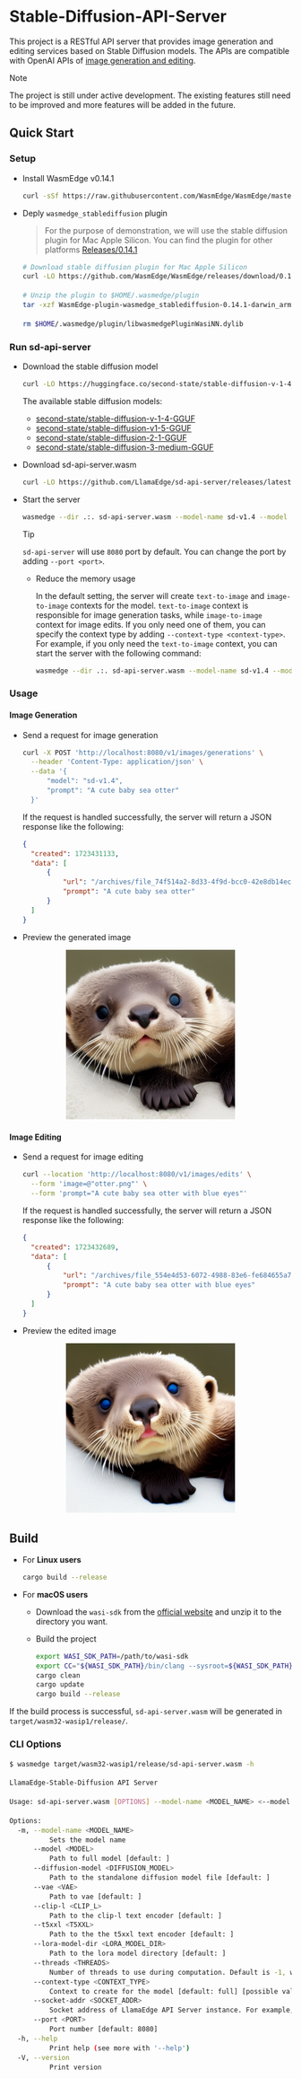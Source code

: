 # Stable-Diffusion-API-Server

This project is a RESTful API server that provides image generation and editing services based on Stable Diffusion models. The APIs are compatible with OpenAI APIs of [image generation and editing](https://platform.openai.com/docs/api-reference/images).

> [!NOTE]
> The project is still under active development. The existing features still need to be improved and more features will be added in the future.

## Quick Start

### Setup

- Install WasmEdge v0.14.1

  ```bash
  curl -sSf https://raw.githubusercontent.com/WasmEdge/WasmEdge/master/utils/install_v2.sh | bash -s -- -v 0.14.1
  ```

- Deply `wasmedge_stablediffusion` plugin

  > For the purpose of demonstration, we will use the stable diffusion plugin for Mac Apple Silicon. You can find the plugin for other platforms [Releases/0.14.1](https://github.com/WasmEdge/WasmEdge/releases/tag/0.14.1)

  ```bash
  # Download stable diffusion plugin for Mac Apple Silicon
  curl -LO https://github.com/WasmEdge/WasmEdge/releases/download/0.14.1/WasmEdge-plugin-wasmedge_stablediffusion-0.14.1-darwin_arm64.tar.gz

  # Unzip the plugin to $HOME/.wasmedge/plugin
  tar -xzf WasmEdge-plugin-wasmedge_stablediffusion-0.14.1-darwin_arm64.tar.gz -C $HOME/.wasmedge/plugin

  rm $HOME/.wasmedge/plugin/libwasmedgePluginWasiNN.dylib
  ```

### Run sd-api-server

- Download the stable diffusion model

  ```bash
  curl -LO https://huggingface.co/second-state/stable-diffusion-v-1-4-GGUF/resolve/main/stable-diffusion-v1-4-Q8_0.gguf
  ```

  The available stable diffusion models:

  - [second-state/stable-diffusion-v-1-4-GGUF](https://huggingface.co/second-state/stable-diffusion-v-1-4-GGUF)
  - [second-state/stable-diffusion-v1-5-GGUF](https://huggingface.co/second-state/stable-diffusion-v1-5-GGUF)
  - [second-state/stable-diffusion-2-1-GGUF](https://huggingface.co/second-state/stable-diffusion-2-1-GGUF)
  - [second-state/stable-diffusion-3-medium-GGUF](https://huggingface.co/second-state/stable-diffusion-3-medium-GGUF)

- Download sd-api-server.wasm

  ```bash
  curl -LO https://github.com/LlamaEdge/sd-api-server/releases/latest/download/sd-api-server.wasm
  ```

- Start the server

  ```bash
  wasmedge --dir .:. sd-api-server.wasm --model-name sd-v1.4 --model stable-diffusion-v1-4-Q8_0.gguf
  ```

  > [!TIP]
  > `sd-api-server` will use `8080` port by default. You can change the port by adding `--port <port>`.

  - Reduce the memory usage

    In the default setting, the server will create `text-to-image` and `image-to-image` contexts for the model. `text-to-image` context is responsible for image generation tasks, while `image-to-image` context for image edits. If you only need one of them, you can specify the context type by adding `--context-type <context-type>`. For example, if you only need the `text-to-image` context, you can start the server with the following command:

    ```bash
    wasmedge --dir .:. sd-api-server.wasm --model-name sd-v1.4 --model stable-diffusion-v1-4-Q8_0.gguf --context-type text-to-image
    ```

### Usage

#### Image Generation

- Send a request for image generation

  ```bash
  curl -X POST 'http://localhost:8080/v1/images/generations' \
    --header 'Content-Type: application/json' \
    --data '{
        "model": "sd-v1.4",
        "prompt": "A cute baby sea otter"
    }'
  ```

  If the request is handled successfully, the server will return a JSON response like the following:

  ```json
  {
    "created": 1723431133,
    "data": [
        {
            "url": "/archives/file_74f514a2-8d33-4f9d-bcc0-42e8db14ecbc/output.png",
            "prompt": "A cute baby sea otter"
        }
    ]
  }
  ```

- Preview the generated image

<div align=center>
<img src="image/otter.png" alt="A cute baby sea otter" width="60%" />
</div>

#### Image Editing

- Send a request for image editing

  ```bash
  curl --location 'http://localhost:8080/v1/images/edits' \
    --form 'image=@"otter.png"' \
    --form 'prompt="A cute baby sea otter with blue eyes"'
  ```

  If the request is handled successfully, the server will return a JSON response like the following:

  ```json
  {
    "created": 1723432689,
    "data": [
        {
            "url": "/archives/file_554e4d53-6072-4988-83e6-fe684655a734/output.png",
            "prompt": "A cute baby sea otter with blue eyes"
        }
    ]
  }
  ```

- Preview the edited image

<div align=center>
<img src="image/otter_blue_eyes.png" alt="A cute baby sea otter with blue eyes" width="60%" />
</div>

## Build

- For **Linux users**

  ```bash
  cargo build --release
  ```

- For **macOS users**

  - Download the `wasi-sdk` from the [official website](https://github.com/WebAssembly/wasi-sdk/releases) and unzip it to the directory you want.

  - Build the project

    ```bash
    export WASI_SDK_PATH=/path/to/wasi-sdk
    export CC="${WASI_SDK_PATH}/bin/clang --sysroot=${WASI_SDK_PATH}/share/wasi-sysroot"
    cargo clean
    cargo update
    cargo build --release
    ```

If the build process is successful, `sd-api-server.wasm` will be generated in `target/wasm32-wasip1/release/`.

### CLI Options

```bash
$ wasmedge target/wasm32-wasip1/release/sd-api-server.wasm -h

LlamaEdge-Stable-Diffusion API Server

Usage: sd-api-server.wasm [OPTIONS] --model-name <MODEL_NAME> <--model <MODEL>|--diffusion-model <DIFFUSION_MODEL>>

Options:
  -m, --model-name <MODEL_NAME>
          Sets the model name
      --model <MODEL>
          Path to full model [default: ]
      --diffusion-model <DIFFUSION_MODEL>
          Path to the standalone diffusion model file [default: ]
      --vae <VAE>
          Path to vae [default: ]
      --clip-l <CLIP_L>
          Path to the clip-l text encoder [default: ]
      --t5xxl <T5XXL>
          Path to the the t5xxl text encoder [default: ]
      --lora-model-dir <LORA_MODEL_DIR>
          Path to the lora model directory [default: ]
      --threads <THREADS>
          Number of threads to use during computation. Default is -1, which means to use all available threads [default: -1]
      --context-type <CONTEXT_TYPE>
          Context to create for the model [default: full] [possible values: text-to-image, image-to-image, full]
      --socket-addr <SOCKET_ADDR>
          Socket address of LlamaEdge API Server instance. For example, `0.0.0.0:8080`
      --port <PORT>
          Port number [default: 8080]
  -h, --help
          Print help (see more with '--help')
  -V, --version
          Print version
```
